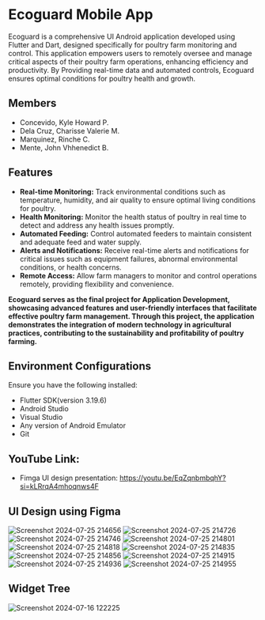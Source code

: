  # Ecoguard Mobile App
Ecoguard is a comprehensive UI Android application developed using Flutter and Dart, designed specifically for poultry farm monitoring and control. 
This application empowers users to remotely oversee and manage critical aspects of their poultry farm operations, enhancing efficiency and productivity. 
By Providing real-time data and automated controls, Ecoguard ensures optimal conditions for poultry health and growth.

## Members
* Concevido, Kyle Howard P.
* Dela Cruz, Charisse Valerie M.
* Marquinez, Rinche C.
* Mente, John Vhhenedict B.

## Features
 *  **Real-time Monitoring:** Track environmental conditions such as temperature, humidity, and air quality to ensure optimal living conditions for poultry.
 *  **Health Monitoring:** Monitor the health status of poultry in real time to detect and address any health issues promptly.
 *  **Automated Feeding:** Control automated feeders to maintain consistent and adequate feed and water supply.
 *  **Alerts and Notifications:** Receive real-time alerts and notifications for critical issues such as equipment failures, abnormal environmental conditions, or health concerns.
 *  **Remote Access:** Allow farm managers to monitor and control operations remotely, providing flexibility and convenience.

   **Ecoguard serves as the final project for Application Development, showcasing advanced features and user-friendly interfaces that facilitate effective poultry farm management. Through this project, the application demonstrates the integration of modern technology in agricultural practices, contributing to the sustainability and profitability of poultry farming.**

## Environment Configurations

Ensure you have the following installed:
* Flutter SDK(version 3.19.6)
* Android Studio
* Visual Studio
* Any version of Android Emulator
* Git

## YouTube Link:
 * Fimga UI design presentation: https://youtu.be/EqZqnbmbqhY?si=kLRrqA4mhoqnws4F
## UI Design using Figma

![Screenshot 2024-07-25 214656](https://github.com/user-attachments/assets/f92a2d49-0430-4c8a-b60f-f2dc55b61d8a)
![Screenshot 2024-07-25 214726](https://github.com/user-attachments/assets/721845a3-fb97-4195-a63e-dc459b774ad2)
![Screenshot 2024-07-25 214746](https://github.com/user-attachments/assets/6f3d26ea-051f-40ce-acf7-611af3ef72b5)
![Screenshot 2024-07-25 214801](https://github.com/user-attachments/assets/401192fb-812f-4a57-99d3-332524d27c29)
![Screenshot 2024-07-25 214818](https://github.com/user-attachments/assets/32898e96-2be9-46fc-a74d-3411b14fb21a)
![Screenshot 2024-07-25 214835](https://github.com/user-attachments/assets/96bd09f6-0e0d-49ca-975c-261c8a2eff4c)
![Screenshot 2024-07-25 214856](https://github.com/user-attachments/assets/122a1449-608e-4588-bbd8-c0087d97b112)
![Screenshot 2024-07-25 214915](https://github.com/user-attachments/assets/1e94354f-61b0-45e2-804b-8855f62fef43)
![Screenshot 2024-07-25 214936](https://github.com/user-attachments/assets/dc0c861f-9c7b-4bbc-8374-2a0c024250f0)
![Screenshot 2024-07-25 214955](https://github.com/user-attachments/assets/50308457-58a8-4075-b11d-a076d91f9221)

## Widget Tree
![Screenshot 2024-07-16 122225](https://github.com/user-attachments/assets/b162ebe7-66ec-485b-8a2b-602d9f2ca12d)





